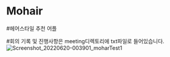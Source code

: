# Mohair

#헤어스타일 추천 어플

#회의 기록 및 진행사항은 meeting디렉토리에 txt파일로 들어있습니다.
![Screenshot_20220620-003901_moharTest1](https://user-images.githubusercontent.com/102967319/174489114-14182f2a-1283-4348-bdc7-9b1b8675e6d8.jpg)
